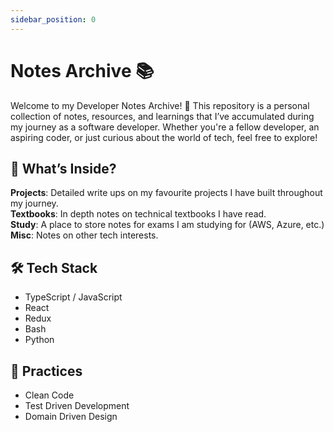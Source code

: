 ```yaml
---
sidebar_position: 0
---
```


# Notes Archive 📚

Welcome to my Developer Notes Archive! 🚀 This repository is a personal collection of notes, resources, and learnings that I’ve accumulated during my journey as a software developer. Whether you're a fellow developer, an aspiring coder, or just curious about the world of tech, feel free to explore!

## 📖 What’s Inside?

**Projects**: Detailed write ups on my favourite projects I have built throughout my journey.  
**Textbooks**: In depth notes on technical textbooks I have read.  
**Study**: A place to store notes for exams I am studying for (AWS, Azure, etc.)  
**Misc**: Notes on other tech interests.

## 🛠 Tech Stack

- TypeScript / JavaScript
- React
- Redux
- Bash
- Python

## 🧘 Practices

- Clean Code
- Test Driven Development
- Domain Driven Design
